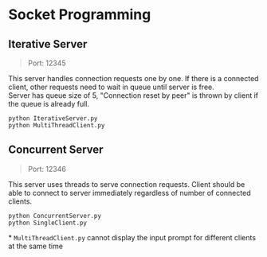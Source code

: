 # Socket Programming

## Iterative Server
> Port: 12345

This server handles connection requests one by one. If there is a connected client, other requests need to wait in queue until server is free.  
Server has queue size of 5, "Connection reset by peer" is thrown by client if the queue is already full.

```
python IterativeServer.py
python MultiThreadClient.py
```

## Concurrent Server
> Port: 12346

This server uses threads to serve connection requests. Client should be able to connect to server immediately regardless of number of connected clients.

```
python ConcurrentServer.py
python SingleClient.py
```
\* `MultiThreadClient.py` cannot display the input prompt for different clients at the same time
